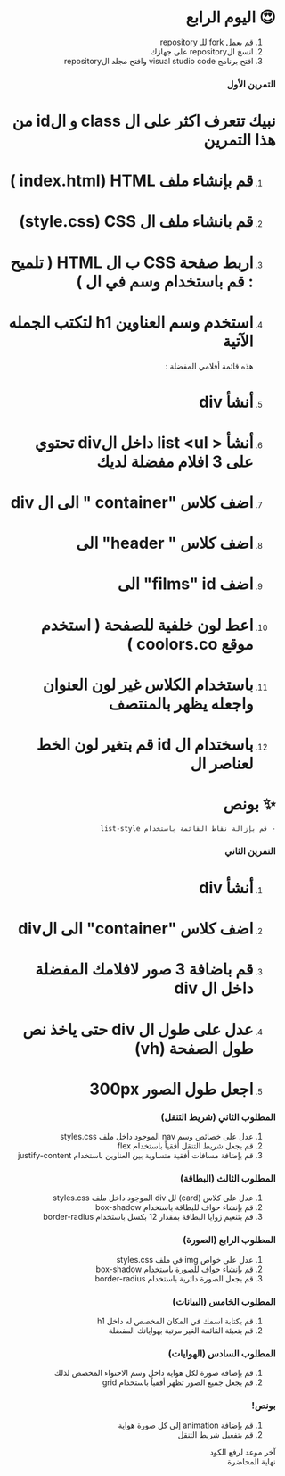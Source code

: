 <div dir=rtl>

<div dir=rtl>

# 😍 اليوم الرابع

1. قم بعمل fork للـ repository
2. انسخ الrepository على جهازك
3. افتح برنامج visual studio code وافتح مجلد الrepository

### التمرين الأول

# نبيك تتعرف اكثر على ال class و الid من هذا التمرين

1.  # قم بإنشاء ملف index.html) HTML )
2.  # قم بانشاء ملف ال style.css) CSS)
3.  # اربط صفحة CSS ب ال HTML ( تلميح : قم باستخدام وسم <link> في ال <head> )
4.  # استخدم وسم العناوين h1 لتكتب الجمله الآتية
    هذه قائمة أفلامي المفضلة :
5.  # أنشأ div
6.  # أنشأ < list <ul داخل الdiv تحتوي على 3 افلام مفضلة لديك
7.  # اضف كلاس "container " الى ال div
8.  # اضف كلاس " header" الى <h1>
9.  # اضف films" id" الى <ul>
10. # اعط لون خلفية للصفحة ( استخدم موقع coolors.co )
11. # باستخدام الكلاس غير لون العنوان واجعله يظهر بالمنتصف
12. # باسختدام ال id قم بتغير لون الخط لعناصر ال <ul>

# ✨ بونص

    - قم بإزالة نقاط القائمة باستخدام list-style

### التمرين الثاني

1. # أنشأ div
2. # اضف كلاس "container" الى الdiv
3. # قم باضافة 3 صور لافلامك المفضلة داخل ال div
4. # عدل على طول ال div حتى ياخذ نص طول الصفحة (vh)
5. # اجعل طول الصور 300px

### المطلوب الثاني (شريط التنقل)

1. عدل على خصائص وسم nav الموجود داخل ملف styles.css
2. قم بجعل شريط التنقل أفقياً باستخدام flex
3. قم بإضافة مسافات أفقية متساوية بين العناوين باستخدام justify-content

### المطلوب الثالث (البطاقة)

1. عدل على كلاس (card) لل div الموجود داخل ملف styles.css
2. قم بإنشاء حواف للبطاقة باستخدام box-shadow
3. قم بتنعيم زوايا البطاقة بمقدار 12 بكسل باستخدام border-radius

### المطلوب الرابع (الصورة)

1. عدل على خواص img في ملف styles.css
2. قم بإنشاء حواف للصورة باستخدام box-shadow
3. قم بجعل الصورة دائرية باستخدام border-radius

### المطلوب الخامس (البيانات)

1. قم بكتابة اسمك في المكان المخصص له داخل h1
2. قم بتعبئة القائمة الغير مرتبة بهواياتك المفضلة

### المطلوب السادس (الهوايات)

1. قم بإضافة صورة لكل هواية داخل وسم الاحتواء المخصص لذلك
2. قم بجعل جميع الصور تظهر أفقياً باستخدام grid

### بونص!

1. قم بإضافة animation إلى كل صورة هواية
2. قم بتفعيل شريط التنقل

آخر موعد لرفع الكود\
نهاية المحاضرة

</div>
